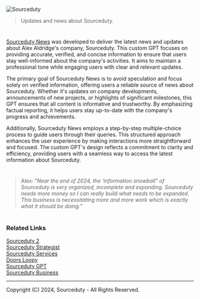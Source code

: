 ![Sourceduty](https://github.com/user-attachments/assets/f0eb5e6d-13b7-4eda-8bb8-f9ecd5ef66c7)

> Updates and news about Sourceduty.

#

[Sourceduty News](https://chatgpt.com/g/g-l6HwfWCdR-sourceduty-news) was developed to deliver the latest news and updates about Alex Aldridge's company, Sourceduty. This custom GPT focuses on providing accurate, verified, and concise information to ensure that users stay well-informed about the company's activities. It aims to maintain a professional tone while engaging users with clear and relevant updates.

The primary goal of Sourceduty News is to avoid speculation and focus solely on verified information, offering users a reliable source of news about Sourceduty. Whether it's updates on company developments, announcements of new projects, or highlights of significant milestones, this GPT ensures that all content is informative and trustworthy. By emphasizing factual reporting, it helps users stay up-to-date with the company's progress and achievements.

Additionally, Sourceduty News employs a step-by-step multiple-choice process to guide users through their queries. This structured approach enhances the user experience by making interactions more straightforward and focused. The custom GPT's design reflects a commitment to clarity and efficiency, providing users with a seamless way to access the latest information about Sourceduty.

#

> Alex: "*Near the end of 2024, the 'information snowball" of Sourceduty is very organized, incomplete and expanding. Sourceduty needs more money so I can really build what needs to be expanded. This business is necessitating more and more work which is exactly what it should be doing.*"

#
### Related Links

[Sourceduty 2](https://github.com/sourceduty/Sourceduty_2)
<br>
[Sourceduty Strategist](https://chatgpt.com/g/g-AwjKECo12-sourceduty-strategist)
<br>
[Sourceduty Services](https://github.com/sourceduty/Sourceduty_Services)
<br>
[Doors Loopy](https://github.com/sourceduty/Doors_Loopy)
<br>
[Sourceduty GPT](https://chatgpt.com/g/g-MG4CqF034-sourceduty)
<br>
[Sourceduty Business](https://github.com/sourceduty/Sourceduty_Business)

***
Copyright (C) 2024, Sourceduty - All Rights Reserved.
